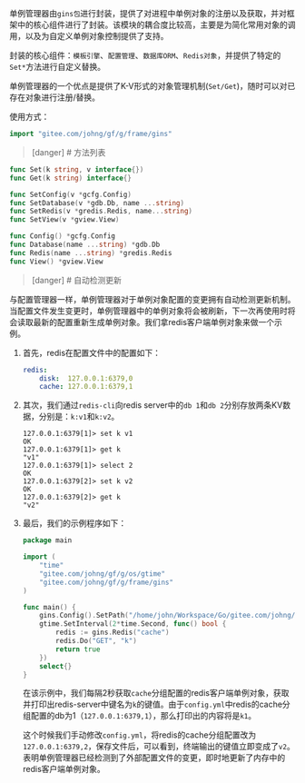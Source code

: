 
单例管理器由```gins包```进行封装，提供了对进程中单例对象的注册以及获取，并对框架中的核心组件进行了封装。该模块的耦合度比较高，主要是为简化常用对象的调用，以及为自定义单例对象控制提供了支持。

封装的核心组件：```模板引擎```、```配置管理```、```数据库ORM```、```Redis对象```，并提供了特定的```Set*```方法进行自定义替换。

单例管理器的一个优点是提供了K-V形式的对象管理机制(```Set/Get```)，随时可以对已存在对象进行注册/替换。

使用方式：
```go
import "gitee.com/johng/gf/g/frame/gins"
```

>[danger] # 方法列表

```go
func Set(k string, v interface{})
func Get(k string) interface{}

func SetConfig(v *gcfg.Config)
func SetDatabase(v *gdb.Db, name ...string)
func SetRedis(v *gredis.Redis, name...string)
func SetView(v *gview.View)

func Config() *gcfg.Config
func Database(name ...string) *gdb.Db
func Redis(name ...string) *gredis.Redis
func View() *gview.View
```

>[danger] # 自动检测更新

与配置管理器一样，单例管理器对于单例对象配置的变更拥有自动检测更新机制。当配置文件发生变更时，单例管理器中的单例对象将会被刷新，下一次再使用时将会读取最新的配置重新生成单例对象。我们拿redis客户端单例对象来做一个示例。

1. 首先，redis在配置文件中的配置如下：
    ```yml
    redis:
        disk:  127.0.0.1:6379,0
        cache: 127.0.0.1:6379,1
    ```
1. 其次，我们通过```redis-cli```向redis server中的```db 1```和```db 2```分别存放两条KV数据，分别是：```k:v1```和```k:v2```。
    ```shell
    127.0.0.1:6379[1]> set k v1
    OK
    127.0.0.1:6379[1]> get k
    "v1"
    127.0.0.1:6379[1]> select 2
    OK
    127.0.0.1:6379[2]> set k v2
    OK
    127.0.0.1:6379[2]> get k
    "v2"
    ```
1. 最后，我们的示例程序如下：
    ```go
    package main

    import (
        "time"
        "gitee.com/johng/gf/g/os/gtime"
        "gitee.com/johng/gf/g/frame/gins"
    )

    func main() {
        gins.Config().SetPath("/home/john/Workspace/Go/gitee.com/johng/gf/geg/frame")
        gtime.SetInterval(2*time.Second, func() bool {
            redis := gins.Redis("cache")
            redis.Do("GET", "k")
            return true
        })
        select{}
    }
    ```
    在该示例中，我们每隔2秒获取```cache```分组配置的redis客户端单例对象，获取并打印出redis-server中键名为```k```的键值。由于```config.yml```中redis的cache分组配置的db为1（```127.0.0.1:6379,1```），那么打印出的内容将是```k1```。
    
    这个时候我们手动修改```config.yml```，将redis的cache分组配置改为```127.0.0.1:6379,2```，保存文件后，可以看到，终端输出的键值立即变成了```v2```。表明单例管理器已经检测到了外部配置文件的变更，即时地更新了内存中的redis客户端单例对象。
